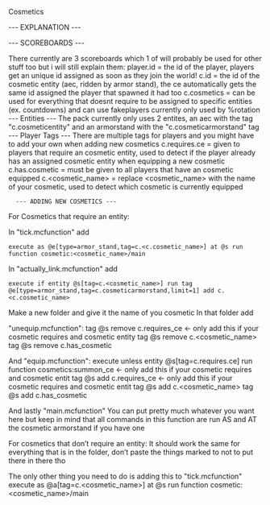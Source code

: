 <Unnamed Project> Cosmetics
      
   --- EXPLANATION ---
  
   --- SCOREBOARDS ---
  
 There currently are 3 scoreboards which 1 of will probably be used for other stuff too but i will still explain them:
 player.id = the id of the player, players get an unique id assigned as soon as they join the world!
 c.id = the id of the cosmetic entity (aec, ridden by armor stand), the ce automatically gets the same id assigned the player that spawned it   had too
 c.cosmetics = can be used for everything that doesnt require to be assigned to specific entities (ex. countdowns) and can use fakeplayers
 currently only used by %rotation
    --- Entities ---
 The pack currently only uses 2 entites, an aec with the tag "c.cosmeticentity" and an armorstand with the "c.cosmeticarmorstand" tag
    --- Player Tags ---
 There are multiple tags for players and you might have to add your own when adding new cosmetics
 c.requires.ce = given to players that require an cosmetic entity, used to detect if the player already has an assigned cosmetic entity when    equipping a new cosmetic
 c.has.cosmetic = must be given to all players that have an cosmetic equipped
 c.<cosmetic_name> = replace <cosmetic_name> with the name of your cosmetic, used to detect which cosmetic is currently equipped



      --- ADDING NEW COSMETICS ---
  
For Cosmetics that require an entity:
  
In "tick.mcfunction" add 
```
execute as @e[type=armor_stand,tag=c.<c.cosmetic_name>] at @s run function cosmetic:<cosmetic_name>/main
```
In "actually_link.mcfunction" add 
```
execute if entity @s[tag=c.<cosmetic_name>] run tag @e[type=armor_stand,tag=c.cosmeticarmorstand,limit=1] add c.<c.cosmetic_name>
```
Make a new folder and give it the name of you cosmetic
In that folder add
  
"unequip.mcfunction":
  tag @s remove c.requires_ce <- only add this if your cosmetic requires and cosmetic entity
  tag @s remove c.<cosmetic_name>
  tag @s remove c.has_cosmetic

And "equip.mcfunction":
  execute unless entity @s[tag=c.requires.ce] run function cosmetics:summon_ce <- only add this if your cosmetic requires and cosmetic entit
  tag @s add c.requires_ce <- only add this if your cosmetic requires and cosmetic entit
  tag @s add c.<cosmetic_name>
  tag @s add c.has_cosmetic

And lastly "main.mcfunction"
You can put pretty much whatever you want here but keep in mind that all commands in this function are run AS and AT the cosmetic armorstand if you have one
  
  
  
For cosmetics that don’t require an entity:
It should work the same for everything that is in the folder, don’t paste the things marked to not to put there in there tho

The only other thing you need to do is adding this to "tick.mcfunction"
execute as @a[tag=c.<cosmetic_name>] at @s run function cosmetic:<cosmetic_name>/main
